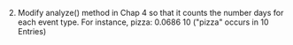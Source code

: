 2. Modify analyze() method in Chap 4 so that it counts the number days for each event type.
For instance, pizza: 0.0686 10  ("pizza" occurs in 10 Entries)